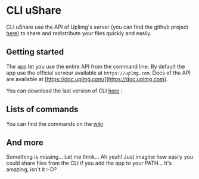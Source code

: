 # CLI uShare

CLI uShare use the API of Uplimg's server (you can find the github project [here](https://github.com/uShare-app/server)) to share and redistribute your files quickly and easily.

## Getting started

The app let you use the entire API from the command line. By default the app use the official serveur available at `https://uplmg.com`. Docs of the API are available at [https://doc.uplmg.com/](https://doc.uplmg.com).

You can download the last version of CLI [here](https://uplmg.com/cuw) :

## Lists of commands

You can find the commands on the [wiki](https://github.com/uShare-app/CLI-uShare/wiki)

## And more

Something is missing... Let me think... Ah yeah! Just imagine how easily you could share files from the CLI if you add the app to your PATH... It's amazing, isn't it :-D?
